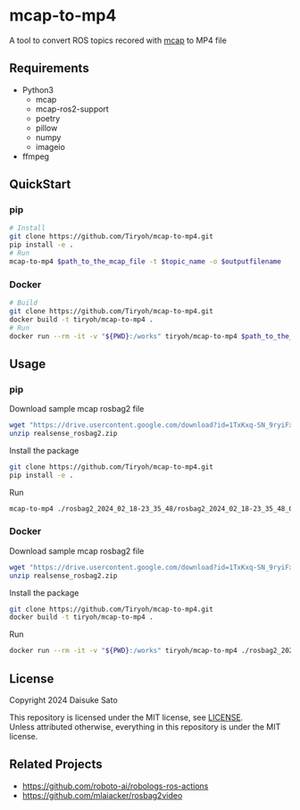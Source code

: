 # mcap-to-mp4

A tool to convert ROS topics recored with [mcap](https://mcap.dev/) to MP4 file

## Requirements

* Python3
    * mcap
    * mcap-ros2-support
    * poetry
    * pillow
    * numpy
    * imageio
* ffmpeg

## QuickStart

### pip

```sh
# Install
git clone https://github.com/Tiryoh/mcap-to-mp4.git
pip install -e .
# Run
mcap-to-mp4 $path_to_the_mcap_file -t $topic_name -o $outputfilename
```


### Docker

```sh
# Build
git clone https://github.com/Tiryoh/mcap-to-mp4.git
docker build -t tiryoh/mcap-to-mp4 .
# Run
docker run --rm -it -v "${PWD}:/works" tiryoh/mcap-to-mp4 $path_to_the_mcap_file -t $topic_name -o $outputfilename
```
## Usage

### pip

Download sample mcap rosbag2 file

```sh
wget "https://drive.usercontent.google.com/download?id=1TxKxq-SN_9ryiFxH6kQG07Gy90_bpnWW&confirm=xxx" -O "realsense_rosbag2.zip"
unzip realsense_rosbag2.zip
```

Install the package

```sh
git clone https://github.com/Tiryoh/mcap-to-mp4.git
pip install -e .
```

Run

```sh
mcap-to-mp4 ./rosbag2_2024_02_18-23_35_48/rosbag2_2024_02_18-23_35_48_0.mcap -t /camera/color/image_raw -o output.mp4
```

### Docker

Download sample mcap rosbag2 file

```sh
wget "https://drive.usercontent.google.com/download?id=1TxKxq-SN_9ryiFxH6kQG07Gy90_bpnWW&confirm=xxx" -O "realsense_rosbag2.zip"
unzip realsense_rosbag2.zip
```

Install the package

```sh
git clone https://github.com/Tiryoh/mcap-to-mp4.git
docker build -t tiryoh/mcap-to-mp4 .
```

Run

```sh
docker run --rm -it -v "${PWD}:/works" tiryoh/mcap-to-mp4 ./rosbag2_2024_02_18-23_35_48/rosbag2_2024_02_18-23_35_48_0.mcap -t /camera/color/image_raw -o output.mp4
```


## License

Copyright 2024 Daisuke Sato

This repository is licensed under the MIT license, see [LICENSE](./LICENSE).  
Unless attributed otherwise, everything in this repository is under the MIT license.

## Related Projects

* https://github.com/roboto-ai/robologs-ros-actions
* https://github.com/mlaiacker/rosbag2video
